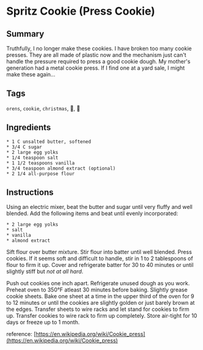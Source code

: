 # Spritz Cookie (Press Cookie)

## Summary

Truthfully, I no longer make these cookies. I have broken too many cookie presses. They are all made of plastic now and the mechanism just can't handle the pressure required to press a good cookie dough. My mother's generation had a metal cookie press. If I find one at a yard sale, I might make these again...

## Tags

`orens`, `cookie`, `christmas`, :cookie:, :christmas_tree:

## Ingredients

    * 1 C unsalted butter, softened
    * 3/4 C sugar
    * 2 large egg yolks
    * 1/4 teaspoon salt
    * 1 1/2 teaspoons vanilla
    * 3/4 teaspoon almond extract (optional)
    * 2 1/4 all-purpose flour

## Instructions

Using an electric mixer, beat the butter and sugar until very fluffy and well blended. Add the following items and beat until evenly incorporated: 

    * 2 large egg yolks
    * salt
    * vanilla
    * almond extract 

Sift flour over butter mixture. Stir flour into batter until well blended. Press cookies. If it seems soft and difficult to handle, stir in 1 to 2 tablespoons of flour to firm it up. Cover and refrigerate batter for 30 to 40 minutes or until slightly stiff but *not at all hard*. 

Push out cookies one inch apart. Refrigerate unused dough as you work. Preheat oven to 350°F atleast 30 minutes before baking. Slightly grease cookie sheets. Bake one sheet at a time in the upper third of the oven for 9 to 12 minutes or until the cookies are slightly golden or just barely brown at the edges. Transfer sheets to wire racks and let stand for cookies to firm up. Transfer cookies to wire rack to firm up completely. Store air-tight for 10 days or freeze up to 1 month.

reference: [https://en.wikipedia.org/wiki/Cookie_press](https://en.wikipedia.org/wiki/Cookie_press)